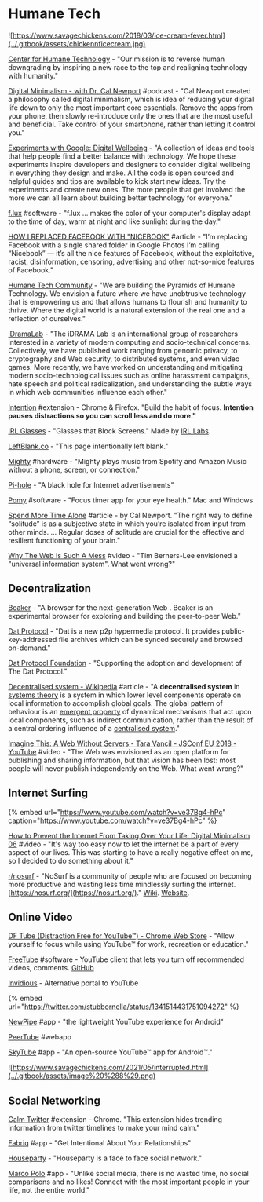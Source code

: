 # Humane Tech

![https://www.savagechickens.com/2018/03/ice-cream-fever.html](../.gitbook/assets/chickennficecream.jpg)

[Center for Humane Technology](https://humanetech.com/) - "Our mission is to reverse human downgrading by inspiring a new race to the top and realigning technology with humanity."

[Digital Minimalism - with Dr. Cal Newport](https://www.stitcher.com/podcast/paula-pant-and-j-money/money-103/e/58555559?refid=asa&autoplay=true) \#podcast - "Cal Newport created a philosophy called digital minimalism, which is idea of reducing your digital life down to only the most important core essentials. Remove the apps from your phone, then slowly re-introduce only the ones that are the most useful and beneficial. Take control of your smartphone, rather than letting it control you."

[Experiments with Google: Digital Wellbeing](https://experiments.withgoogle.com/collection/digitalwellbeing) - "A collection of ideas and tools that help people find a better balance with technology. We hope these experiments inspire developers and designers to consider digital wellbeing in everything they design and make. All the code is open sourced and helpful guides and tips are available to kick start new ideas. Try the experiments and create new ones. The more people that get involved the more we can all learn about building better technology for everyone."

[f.lux](https://justgetflux.com/) \#software - "f.lux ... makes the color of your computer's display adapt to the time of day, warm at night and like sunlight during the day."

[HOW I REPLACED FACEBOOK WITH "NICEBOOK"](https://elgan.com/blog/how-i-replaced-facebook-with-google-photos) \#article - "I’m replacing Facebook with a single shared folder in Google Photos I’m calling “Nicebook” — it’s all the nice features of Facebook, without the exploitative, racist, disinformation, censoring, advertising and other not-so-nice features of Facebook."

[Humane Tech Community](https://humanetech.community/) - "We are building the Pyramids of Humane Technology. We envision a future where we have unobtrusive technology that is empowering us and that allows humans to flourish and humanity to thrive. Where the digital world is a natural extension of the real one and a reflection of ourselves."

[iDramaLab](https://idrama.science/) - "The iDRAMA Lab is an international group of researchers interested in a variety of modern computing and socio-technical concerns. Collectively, we have published work ranging from genomic privacy, to cryptography and Web security, to distributed systems, and even video games. More recently, we have worked on understanding and mitigating modern socio-technological issues such as online harassment campaigns, hate speech and political radicalization, and understanding the subtle ways in which web communities influence each other."

[Intention](https://www.getintention.com/) \#extension - Chrome & Firefox. "Build the habit of focus. **Intention pauses distractions so you can scroll less and do more."**

[IRL Glasses](https://www.kickstarter.com/projects/ivancash/irl-glasses-glasses-that-block-screens/faqs) - "Glasses that Block Screens." Made by [IRL Labs](https://www.irl-labs.co/).

[LeftBlank.co](http://www.leftblank.co/) - "This page intentionally left blank."

[Mighty](https://bemighty.com/) \#hardware - "Mighty plays music from Spotify and Amazon Music without a phone, screen, or connection."

[Pi-hole](https://pi-hole.net/) - "A black hole for Internet advertisements"

[Pomy](https://vanejung.com/pomy/) \#software - "Focus timer app for your eye health." Mac and Windows.

[Spend More Time Alone](http://www.calnewport.com/blog/2017/09/24/spend-more-time-alone/) \#article - by Cal Newport. "The right way to define “solitude” is as a subjective state in which you’re isolated from input from other minds. ... Regular doses of solitude are crucial for the effective and resilient functioning of your brain."

[Why The Web Is Such A Mess](https://www.youtube.com/watch?v=OFRjZtYs3wY) \#video - "Tim Berners-Lee envisioned a "universal information system". What went wrong?"

## Decentralization

[Beaker](https://beakerbrowser.com/) - "A browser for the
 next-generation Web
. Beaker is an experimental browser for exploring and building the peer-to-peer Web."

[Dat Protocol](https://www.datprotocol.com/) - "Dat is a new p2p hypermedia protocol. It provides public-key-addressed file archives which can be synced securely and browsed on-demand."

[Dat Protocol Foundation](https://dat.foundation/) - "Supporting the adoption and development of The Dat Protocol."

[Decentralised system - Wikipedia](https://en.wikipedia.org/wiki/Decentralised_system) \#article - "A **decentralised system** in [systems theory](https://en.wikipedia.org/wiki/Systems_theory) is a system in which lower level components operate on local information to accomplish global goals. The global pattern of behaviour is an [emergent property](https://en.wikipedia.org/wiki/Emergent_property) of dynamical mechanisms that act upon local components, such as indirect communication, rather than the result of a central ordering influence of a [centralised system](https://en.wikipedia.org/wiki/Centralised_system)."

[Imagine This: A Web Without Servers - Tara Vancil - JSConf EU 2018 - YouTube](https://www.youtube.com/watch?v=rJ_WvfF3FN8&feature=youtu.be) \#video - "The Web was envisioned as an open platform for publishing and sharing information, but that vision has been lost: most people will never publish independently on the Web. What went wrong?"

## Internet Surfing

{% embed url="https://www.youtube.com/watch?v=ve37Bg4-hPc" caption="https://www.youtube.com/watch?v=ve37Bg4-hPc" %}

[How to Prevent the Internet From Taking Over Your Life: Digital Minimalism 06](https://www.youtube.com/watch?v=jEps2fnwL-0&feature=youtu.be) \#video - "It's way too easy now to let the internet be a part of every aspect of our lives. This was starting to have a really negative effect on me, so I decided to do something about it."

[r/nosurf](https://www.reddit.com/r/nosurf/) - "NoSurf is a community of people who are focused on becoming more productive and wasting less time mindlessly surfing the internet. [https://nosurf.org/](https://nosurf.org/)." [Wiki](https://www.reddit.com/r/nosurf/wiki/index). [Website](https://nosurf.net/).

## Online Video

[DF Tube \(Distraction Free for YouTube™\) - Chrome Web Store](https://chrome.google.com/webstore/detail/df-tube-distraction-free/mjdepdfccjgcndkmemponafgioodelna) - "Allow yourself to focus while using YouTube™ for work, recreation or education."

[FreeTube](https://freetubeapp.io/) \#software - YouTube client that lets you turn off recommended videos, comments. [GitHub](https://github.com/FreeTubeApp/FreeTube)

[Invidious](https://invidio.us/) - Alternative portal to YouTube

{% embed url="https://twitter.com/stubbornella/status/1341514431751094272" %}

[NewPipe](https://newpipe.schabi.org/) \#app - "the lightweight
 YouTube experience
 for Android"

[PeerTube](https://peertube.cpy.re/) \#webapp

[SkyTube](https://skytube-app.com/) \#app - "An open-source YouTube™ app for Android™."

![https://www.savagechickens.com/2021/05/interrupted.html](../.gitbook/assets/image%20%288%29.png)

## Social Networking

[Calm Twitter](https://chrome.google.com/webstore/detail/calm-twitter/cknklikacoaeledfaldmhabmldkldocj/related) \#extension - Chrome. "This extension hides trending information from twitter timelines to make your mind calm."

[Fabriq](https://www.ourfabriq.com/?utm_source=Iterable&utm_medium=email&utm_campaign=newsletter_4.9) \#app - "Get Intentional About Your Relationships"

[Houseparty](https://houseparty.com/?utm_source=Iterable&utm_medium=email&utm_campaign=newsletter_4.9) - "Houseparty
 is a
 face to face
 social
 network."

[Marco Polo](https://www.marcopolo.me/?utm_source=Iterable&utm_medium=email&utm_campaign=newsletter_4.9) \#app - "Unlike social media, there is no wasted time, no social comparisons and no likes! Connect with the most important people in your life, not the entire world."


